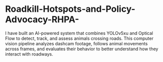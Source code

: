# Roadkill-Hotspots-and-Policy-Advocacy-RHPA-
I  have built an AI-powered system that combines YOLOv5xu and Optical Flow to detect, track, and assess animals crossing roads. This computer vision pipeline analyzes dashcam footage, follows animal movements across frames, and evaluates their behavior to better understand how they interact with roadways.
